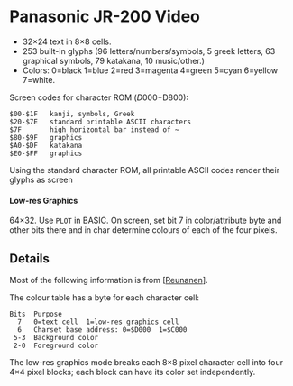 Panasonic JR-200 Video
======================

- 32×24 text in 8×8 cells.
- 253 built-in glyphs (96 letters/numbers/symbols, 5 greek letters, 63
  graphical symbols, 79 katakana, 10 music/other.)
- Colors: 0=black 1=blue 2=red 3=magenta 4=green 5=cyan 6=yellow 7=white.

Screen codes for character ROM ($D000-$D800):

    $00-$1F   kanji, symbols, Greek
    $20-$7E   standard printable ASCII characters
    $7F       high horizontal bar instead of ~
    $80-$9F   graphics
    $A0-$DF   katakana
    $E0-$FF   graphics

Using the standard character ROM, all printable ASCII codes render their
glyphs as screen

#### Low-res Graphics

64×32. Use `PLOT` in BASIC. On screen, set bit 7 in color/attribute byte
and other bits there and in char determine colours of each of the four
pixels.


Details
-------

Most of the following information is from [[Reunanen]].

The colour table has a byte for each character cell:

    Bits  Purpose
      7   0=text cell  1=low-res graphics cell
      6   Charset base address: 0=$D000  1=$C000
     5-3  Background color
     2-0  Foreground color

The low-res graphics mode breaks each 8×8 pixel character cell into four
4×4 pixel blocks; each block can have its color set independently.



<!-------------------------------------------------------------------->
[Reunanen]: http://www.kameli.net/marq/?page_id=1270
